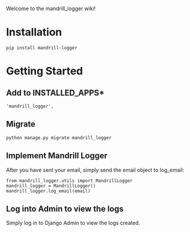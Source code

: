 Welcome to the mandrill_logger wiki!

# Installation


    pip install mandrill-logger

# Getting Started

## Add to INSTALLED_APPS*

    'mandrill_logger',

## Migrate

    python manage.py migrate mandrill_logger

## Implement Mandrill Logger
After you have sent your email, simply send the email object to log_email:

    from mandrill_logger.utils import MandrillLogger
    mandrill_logger = MandrillLogger()
    mandrill_logger.log_email(email)

## Log into Admin to view the logs
Simply log in to Django Admin to view the logs created.
